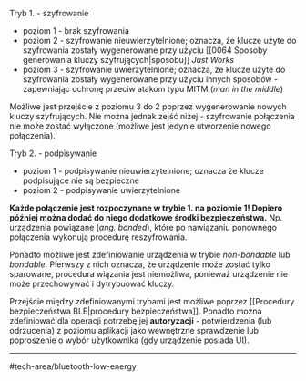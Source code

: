 Tryb 1. - szyfrowanie
- poziom 1 - brak szyfrowania
- poziom 2 - szyfrowanie nieuwierzytelnione; oznacza, że klucze użyte do szyfrowania zostały wygenerowane przy użyciu [[0064 Sposoby generowania kluczy szyfrujących|sposobu]] *Just Works*
- poziom 3 - szyfrowanie uwierzytelnione; oznacza, że klucze użyte do szyfrowania zostały wygenerowane przy użyciu innych sposobów - zapewniając ochronę przeciw atakom typu MITM (*man in the middle*)

Możliwe jest przejście z poziomu 3 do 2 poprzez wygenerowanie nowych kluczy szyfrujących. Nie można jednak zejść niżej - szyfrowanie połączenia nie może zostać wyłączone (możliwe jest jedynie utworzenie nowego połączenia).

Tryb 2. - podpisywanie
- poziom 1 - podpisywanie nieuwierzytelnione; oznacza że klucze podpisujące nie są bezpieczne
- poziom 2 - podpisywanie uwierzytelnione

**Każde połączenie jest rozpoczynane w trybie 1. na poziomie 1! Dopiero później można dodać do niego dodatkowe środki bezpieczeństwa.** Np. urządzenia powiązane (*ang. bonded*), które po nawiązaniu ponownego połączenia wykonują procedurę reszyfrowania.

Ponadto możliwe jest zdefiniowanie urządzenia w trybie *non-bondable* lub *bondable*. Pierwszy z nich oznacza, że urządzenie może zostać tylko sparowane, procedura wiązania jest niemożliwa, ponieważ urządzenie nie może przechowywać i dytrybuować kluczy.

Przejście między zdefiniowanymi trybami jest możliwe poprzez [[Procedury bezpieczeństwa BLE|procedury bezpieczeństwa]].
Ponadto można zdefiniować dla operacji potrzebę jej **autoryzacji** - potwierdzenia (lub odrzucenia) z poziomu aplikacji jako wewnętrzne sprawdzenie lub poproszenie o wybór użytkownika (gdy urządzenie posiada UI).

---
#tech-area/bluetooth-low-energy 
